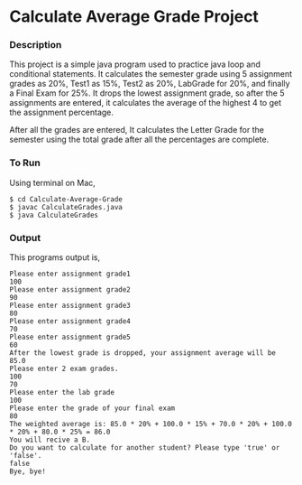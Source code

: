 # Calculate Average Grade Project

### Description

This project is a simple java program used to practice java loop and conditional statements. It calculates the semester grade using 5 assignment grades as 20%, Test1 as 15%, Test2 as 20%, LabGrade for 20%, and finally a Final Exam for 25%. It drops the lowest assignment grade, so after the 5 assignments are entered, it calculates the average of the highest 4 to get the assignment percentage. 

After all the grades are entered, It calculates the Letter Grade for the semester using the total grade after all the percentages are complete.

### To Run

Using terminal on Mac,

```
$ cd Calculate-Average-Grade
$ javac CalculateGrades.java
$ java CalculateGrades
```

### Output

This programs output is,
```
Please enter assignment grade1
100
Please enter assignment grade2
90
Please enter assignment grade3
80
Please enter assignment grade4
70
Please enter assignment grade5
60
After the lowest grade is dropped, your assignment average will be 85.0
Please enter 2 exam grades.
100
70
Please enter the lab grade
100
Please enter the grade of your final exam
80
The weighted average is: 85.0 * 20% + 100.0 * 15% + 70.0 * 20% + 100.0 * 20% + 80.0 * 25% = 86.0
You will recive a B.
Do you want to calculate for another student? Please type 'true' or 'false'.
false
Bye, bye!
```
